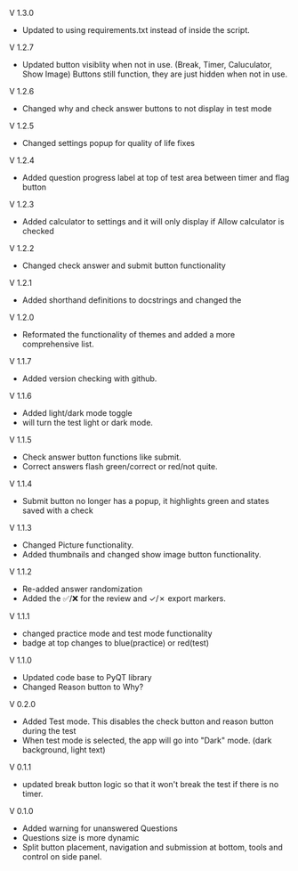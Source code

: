 V 1.3.0
- Updated to using requirements.txt instead of inside the script. 

V 1.2.7
- Updated button visiblity when not in use. (Break, Timer, Caluculator, Show Image) Buttons still function, they are just hidden when not in use.

V 1.2.6
- Changed why and check answer buttons to not display in test mode

V 1.2.5
- Changed settings popup for quality of life fixes

V 1.2.4
- Added question progress label at top of test area between timer and flag button

V 1.2.3
- Added calculator to settings and it will only display if Allow calculator is checked 

V 1.2.2
- Changed check answer and submit button functionality

V 1.2.1
- Added shorthand definitions to docstrings and changed the 

V 1.2.0
- Reformated the functionality of themes and added a more comprehensive list. 

V 1.1.7
- Added version checking with github. 

V 1.1.6
- Added light/dark mode toggle
- will turn the test light or dark mode.

V 1.1.5 
- Check answer button functions like submit.
- Correct answers flash green/correct or red/not quite.

V 1.1.4
- Submit button no longer has a popup, it highlights green and states saved with a check

V 1.1.3
- Changed Picture functionality.
- Added thumbnails and changed show image button functionality.

V 1.1.2
- Re-added answer randomization
- Added the ✅/❌ for the review and ✓/✗ export markers.

V 1.1.1
- changed practice mode and test mode functionality
- badge at top changes to blue(practice) or red(test)

V 1.1.0
- Updated code base to PyQT library
- Changed Reason button to Why?

V 0.2.0
- Added Test mode. This disables the check button and reason button during the test
- When test mode is selected, the app will go into "Dark" mode. (dark background, light text)

V 0.1.1
- updated break button logic so that it won't break the test if there is no timer.

V 0.1.0
- Added warning for unanswered Questions
- Questions size is more dynamic
- Split button placement, navigation and submission at bottom, tools and control on side panel. 
